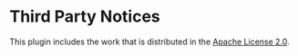 # Third Party Notices

This plugin includes the work that is distributed in the [Apache License 2.0](http://www.apache.org/licenses/LICENSE-2.0).
